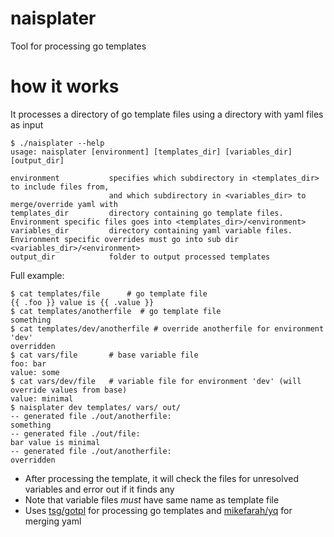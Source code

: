 naisplater
==========

Tool for processing go templates

# how it works

It processes a directory of go template files using a directory with yaml files as input

```
$ ./naisplater --help
usage: naisplater [environment] [templates_dir] [variables_dir] [output_dir]

environment           specifies which subdirectory in <templates_dir> to include files from,
                      and which subdirectory in <variables_dir> to merge/override yaml with
templates_dir         directory containing go template files. Environment specific files goes into <templates_dir>/<environment>
variables_dir         directory containing yaml variable files. Environment specific overrides must go into sub dir <variables_dir>/<environment>
output_dir            folder to output processed templates
```

Full example:
```
$ cat templates/file      # go template file
{{ .foo }} value is {{ .value }}
$ cat templates/anotherfile  # go template file
something
$ cat templates/dev/anotherfile # override anotherfile for environment 'dev' 
overridden
$ cat vars/file       # base variable file
foo: bar
value: some
$ cat vars/dev/file   # variable file for environment 'dev' (will override values from base)
value: minimal
$ naisplater dev templates/ vars/ out/
-- generated file ./out/anotherfile:
something
-- generated file ./out/file:
bar value is minimal 
-- generated file ./out/anotherfile:
overridden
```

- After processing the template, it will check the files for unresolved variables and error out if it finds any
- Note that variable files _must_ have same name as template file
- Uses [tsg/gotpl](https://github.com/tsg/gotpl) for processing go templates and [mikefarah/yq](https://github.com/mikefarah/yq) for merging yaml

